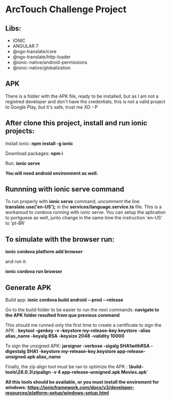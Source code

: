 # ArcTouch Challenge Project

## Libs:

- IONIC
- ANGULAR 7
- @ngx-translate/core
- @ngx-translate/http-loader
- @ionic-native/android-permissions
- @ionic-native/globalization

## APK

There is a folder with the APK file, ready to be installed, but as I am not a registred developer and don't have the credentials, this is not a valid project to Google Play, but it's safe, trust me XD :-P

## After clone this project, install and run ionic projects:

Install ionic: **npm install -g ionic**

Download packages: **npm i**

Run: **ionic serve**

**You will need android environment as well.**

## Runnning with ionic serve command

To run properly with **ionic serve** command, uncomment the line **translate.use('en-US');** in the **services/language.service.ts** file. This is a workaroud to cordova running with ionic serve.
You can setup the aplication to portguese as well, junto change in the same lime the instruction 'en-US' to 'pt-BR'

## To simulate with the browser run:

**ionic cordova platform add browser**

and run it:

**ionic cordova run browser**

## Generate APK

Build app: **ionic cordova build android --prod --release**

Go to the build folder to be easier to run the next commands: **navigate to the APK folder resulted from que previous command**

This should me runned only the first time to create a certificate to sign the APK : **keytool -genkey -v -keystore my-release-key.keystore -alias alias_name -keyalg RSA -keysize 2048 -validity 10000**

To sign the unsigned APK: **jarsigner -verbose -sigalg SHA1withRSA -digestalg SHA1 -keystore my-release-key.keystore app-release-unsigned.apk alias_name**

Finally, the zip align tool must be ran to optimize the APK : **<Android Instalation Folder>\build-tools\28.0.3\zipalign -v 4 app-release-unsigned.apk Movies.apk**'

**All this tools should be available, or you must install the enviroment for windows: https://ionicframework.com/docs/v3/developer-resources/platform-setup/windows-setup.html**

